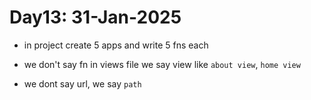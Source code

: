 # Day13: 31-Jan-2025

- in project create 5 apps and write 5 fns each

- we don't say fn in views file we say view like `about view`, `home view`

- we dont say url, we say `path` 